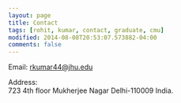 ```yaml
---
layout: page
title: Contact
tags: [rohit, kumar, contact, graduate, cmu]
modified: 2014-08-08T20:53:07.573882-04:00
comments: false
---
```


Email:
rkumar44@jhu.edu  


Address:  
723 4th floor
Mukherjee Nagar
Delhi-110009
India.
